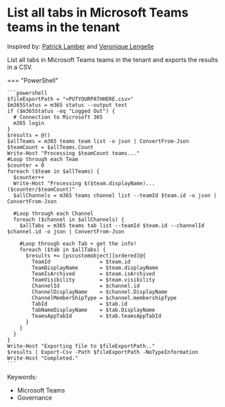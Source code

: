 # List all tabs in Microsoft Teams teams in the tenant

Inspired by: [Patrick Lamber](https://www.nubo.eu/List-all-tabs-in-Microsoft-Teams-teams-in-the-tenant-using-CLI-for-Microsoft-365/) and [Veronique Lengelle](https://veronicageek.com/powershell/powershell-for-m365/get-teams-channels-tabs-and-privacy-settings-using-teams-pnp-powershell/2020/07/)

List all tabs in Microsoft Teams teams in the tenant and exports the results in a CSV.

=== "PowerShell"

    ```powershell
    $fileExportPath = "<PUTYOURPATHHERE.csv>"
    $m365Status = m365 status --output text
    if ($m365Status -eq "Logged Out") {
      # Connection to Microsoft 365
      m365 login
    }
    $results = @()
    $allTeams = m365 teams team list -o json | ConvertFrom-Json
    $teamCount = $allTeams.Count
    Write-Host "Processing $teamCount teams..."
    #Loop through each Team
    $counter = 0
    foreach ($team in $allTeams) {
      $counter++
      Write-Host "Processing $($team.displayName)... ($counter/$teamCount)"
      $allChannels = m365 teams channel list --teamId $team.id -o json | ConvertFrom-Json
        
      #Loop through each Channel
      foreach ($channel in $allChannels) {
        $allTabs = m365 teams tab list --teamId $team.id --channelId $channel.id -o json | ConvertFrom-Json
            
        #Loop through each Tab + get the info!
        foreach ($tab in $allTabs) {
          $results += [pscustomobject][ordered]@{
            TeamId                = $team.id
            TeamDisplayName       = $team.displayName
            TeamIsArchived        = $team.isArchived
            TeamVisibility        = $team.visibility
            ChannelId             = $channel.id
            ChannelDisplayName    = $channel.DisplayName
            ChannelMemberShipType = $channel.membershipType
            TabId                 = $tab.id
            TabNameDisplayName    = $tab.DisplayName
            TeamsAppTabId         = $tab.teamsAppTabId
          }
        }
      }
    }
    Write-Host "Exporting file to $fileExportPath.."
    $results | Export-Csv -Path $fileExportPath -NoTypeInformation
    Write-Host "Completed."
    ```

Keywords:

- Microsoft Teams
- Governance
